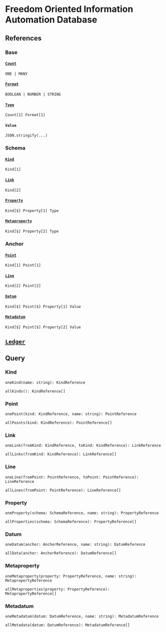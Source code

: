 # Freedom Oriented Information Automation Database

## References

### Base

#### [`Count`](https://github.com/AriChivukula/foia-db/blob/master/source/reference/TypeReference.ts)
`ONE | MANY`

#### [`Format`](https://github.com/AriChivukula/foia-db/blob/master/source/reference/TypeReference.ts)
`BOOLEAN | NUMBER | STRING`

#### [`Type`](https://github.com/AriChivukula/foia-db/blob/master/source/reference/TypeReference.ts)
`Count[1] Format[1]`

#### `Value`
`JSON.stringify(...)`

### Schema

#### [`Kind`](https://github.com/AriChivukula/foia-db/blob/master/source/reference/KindReference.ts)
`Kind[1]`

#### [`Link`](https://github.com/AriChivukula/foia-db/blob/master/source/reference/LinkReference.ts)
`Kind[2]`

#### [`Property`](https://github.com/AriChivukula/foia-db/blob/master/source/reference/PropertyReference.ts)
`Kind[$] Property[1] Type`

#### [`Metaproperty`](https://github.com/AriChivukula/foia-db/blob/master/source/reference/MetapropertyReference.ts)
`Kind[$] Property[2] Type`

### Anchor

#### [`Point`](https://github.com/AriChivukula/foia-db/blob/master/source/reference/PointReference.ts)
`Kind[1] Point[1]`

#### [`Line`](https://github.com/AriChivukula/foia-db/blob/master/source/reference/LineReference.ts)
`Kind[2] Point[2]`

#### [`Datum`](https://github.com/AriChivukula/foia-db/blob/master/source/reference/DatumReference.ts)
`Kind[$] Point[$] Property[1] Value`

#### [`Metadatum`](https://github.com/AriChivukula/foia-db/blob/master/source/reference/MetadatumReference.ts)
`Kind[$] Point[$] Property[2] Value`

## [`Ledger`](https://github.com/AriChivukula/foia-db/blob/master/source/reference/Ledger.ts)

## Query

### Kind

`oneKind(name: string): KindReference`

`allKinds(): KindReference[]`

### Point

`onePoint(kind: KindReference, name: string): PointReference`

`allPoints(kind: KindReference): PointReference[]`

### Link

`oneLink(fromKind: KindReference, toKind: KindReference): LinkReference`

`allLinks(fromKind: KindReference): LinkReference[]`

### Line

`oneLine(fromPoint: PointReference, toPoint: PointReference): LineReference`

`allLines(fromPoint: PointReference): LineReference[]`

### Property

`oneProperty(schema: SchemaReference, name: string): PropertyReference`

`allProperties(schema: SchemaReference): PropertyReference[]`

### Datum

`oneDatum(anchor: AnchorReference, name: string): DatumReference`

`allData(anchor: AnchorReference): DatumReference[]`

### Metaproperty

`oneMetaproperty(property: PropertyReference, name: string): MetapropertyReference`

`allMetaproperties(property: PropertyReference): MetapropertyReference[]`

### Metadatum

`oneMetadatum(datum: DatumReference, name: string): MetadatumReference`

`allMetadata(datum: DatumReference): MetadatumReference[]`
